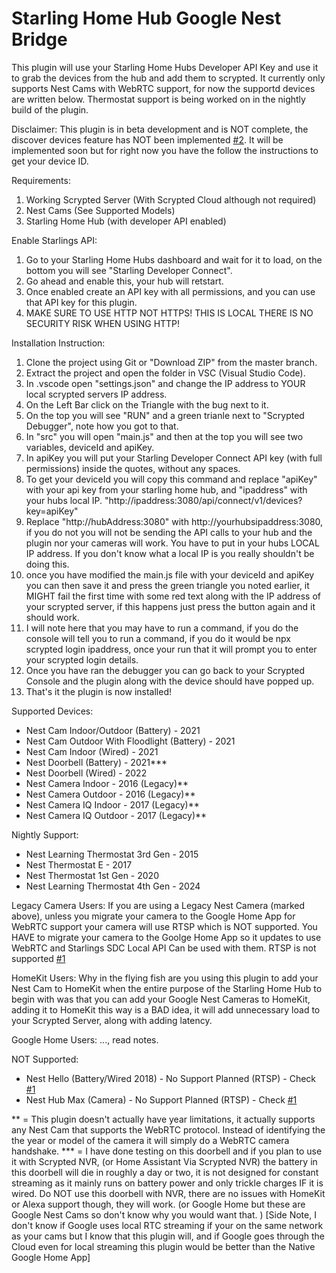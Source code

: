 # Starling Home Hub Google Nest Bridge
This plugin will use your Starling Home Hubs Developer API Key and use it to grab the devices from the hub and add them to scrypted.
It currently only supports Nest Cams with WebRTC support, for now the supportd devices are written below. Thermostat support is being worked on in the nightly build of the plugin. 

Disclaimer:
This plugin is in beta development and is NOT complete, the discover devices feature has NOT been implemented [#2](https://github.com/tealtwo/starling-nest-bridge-scrypted/issues/2). It will be implemented soon but for right now you have the follow the instructions to get your device ID. 

Requirements:
1. Working Scrypted Server (With Scrypted Cloud although not required)
2. Nest Cams (See Supported Models)
3. Starling Home Hub (with developer API enabled)

Enable Starlings API: 
1. Go to your Starling Home Hubs dashboard and wait for it to load, on the bottom you will see "Starling Developer Connect".
2. Go ahead and enable this, your hub will retstart.
3. Once enabled create an API key with all permissions, and you can use that API key for this plugin.
4. MAKE SURE TO USE HTTP NOT HTTPS! THIS IS LOCAL THERE IS NO SECURITY RISK WHEN USING HTTP!

Installation Instruction:
1. Clone the project using Git or "Download ZIP" from the master branch.
2. Extract the project and open the folder in VSC (Visual Studio Code).
3. In .vscode open "settings.json" and change the IP address to YOUR local scrypted servers IP address.
4. On the Left Bar click on the Triangle with the bug next to it.
5. On the top you will see "RUN" and a green trianle next to "Scrypted Debugger", note how you got to that.
6. In "src" you will open "main.js" and then at the top you will see two variables, deviceId and apiKey.
7. In apiKey you will put your Starling Developer Connect API key (with full permissions) inside the quotes, without any spaces.
8. To get your deviceId you will copy this command and replace "apiKey" with your api key from your starling home hub, and "ipaddress" with your hubs local IP. "http://ipaddress:3080/api/connect/v1/devices?key=apiKey"
9. Replace "http://hubAddress:3080" with http://yourhubsipaddress:3080, if you do not you will not be sending the API calls to your hub and the plugin nor your cameras will work. You have to put in your hubs LOCAL IP address. If you don't know what a local IP is you really shouldn't be doing this.
10. once you have modified the main.js file with your deviceId and apiKey you can then save it and press the green triangle you noted 
earlier, it MIGHT fail the first time with some red text along with the IP address of your scrypted server, if this happens just press the button again and it should work.
11. I will note here that you may have to run a command, if you do the console will tell you to run a command, if you do it would be npx scrypted login ipaddress, once your run that it will prompt you to enter your scrypted login details.
12. Once you have ran the debugger you can go back to your Scrypted Console and the plugin along with the device should have popped up.
13. That's it the plugin is now installed!

Supported Devices:
- Nest Cam Indoor/Outdoor (Battery) - 2021
- Nest Cam Outdoor With Floodlight (Battery) - 2021
- Nest Cam Indoor (Wired) - 2021
- Nest Doorbell (Battery) - 2021***
- Nest Doorbell (Wired) - 2022
- Nest Camera Indoor - 2016 (Legacy)**
- Nest Camera Outdoor - 2016 (Legacy)**
- Nest Camera IQ Indoor - 2017 (Legacy)**
- Nest Camera IQ Outdoor - 2017 (Legacy)**

Nightly Support: 
- Nest Learning Thermostat 3rd Gen - 2015
- Nest Thermostat E - 2017
- Nest Thermostat 1st Gen - 2020
- Nest Learning Thermostat 4th Gen - 2024

Legacy Camera Users:
If you are using a Legacy Nest Camera (marked above), unless you migrate your camera to the Google Home App for WebRTC support your camera will use RTSP which is NOT supported. You HAVE to migrate your camera to the Goolge Home App so it updates to use WebRTC and Starlings SDC Local API Can be used with them. RTSP is not supported [#1](https://github.com/tealtwo/starling-nest-bridge-scrypted/issues/1)

HomeKit Users:
Why in the flying fish are you using this plugin to add your Nest Cam to HomeKit when the entire purpose of the Starling Home Hub to begin with was that you can add your Google Nest Cameras to HomeKit, adding it to HomeKit this way is a BAD idea, it will add unnecessary load to your Scrypted Server, along with adding latency. 

Google Home Users:
..., read notes.

NOT Supported:
- Nest Hello (Battery/Wired 2018) - No Support Planned (RTSP) - Check [#1](https://github.com/tealtwo/starling-nest-bridge-scrypted/issues/1)
- Nest Hub Max (Camera) - No Support Planned (RTSP) - Check [#1](https://github.com/tealtwo/starling-nest-bridge-scrypted/issues/1)
 
** = This plugin doesn't actually have year limitations, it actually supports any Nest Cam that supports the WebRTC protocol. Instead of identifying the the year or model of the camera it will simply do a WebRTC camera handshake.
*** = I have done testing on this doorbell and if you plan to use it with Scrypted NVR, (or Home Assistant Via Scrypted NVR) the battery in this doorbell will die in roughly a day or two, it is not designed for constant streaming as it mainly runs on battery power and only trickle charges IF it is wired. Do NOT use this doorbell with NVR, there are no issues with HomeKit or Alexa support though, they will work. (or Google Home but these are Google Nest Cams so don't know why you would want that. )
[Side Note, I don't know if Google uses local RTC streaming if your on the same network as your cams but I know that this plugin will, and if Google goes through the Cloud even for local streaming this plugin would be better than the Native Google Home App]